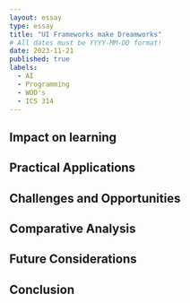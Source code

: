 ```yaml
---
layout: essay
type: essay
title: "UI Frameworks make Dreamworks"
# All dates must be YYYY-MM-DD format!
date: 2023-11-21
published: true
labels:
  - AI
  - Programming
  - WOD's
  - ICS 314
---
```


## Impact on learning

## Practical Applications

## Challenges and Opportunities

## Comparative Analysis

## Future Considerations

## Conclusion